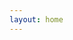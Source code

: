 ```yaml
---
layout: home
---
```


<!-- ---
layout: default
---
{% unless site.dash.show_author == false %}
  {% include author.html %}
{% endunless %}
{{ content }}
{% assign posts_count = paginator.posts | size %}
{% if posts_count > 0 %}
<h1>recent articles</h1>
    <div class="post-links">
      {% for post in paginator.posts %}
        <div class="post-link-wrapper">
          <a href="{{ post.url | relative_url }}" class="post-link">{{ post.title }}</a>
          <div class="post-meta">

            {% if site.plugins contains "jekyll/tagging" %}
            <div class="post-tags">
                {% for tag in post.tags %}
                <a class="tag" href="{{ tag | tag_url }}">{{ tag }}</a>
                {% endfor %}
            </div>
            {% endif %}
            {% if site.dash.date_format %}
              {{ post.date | date: site.dash.date_format }}
            {% else %}
              {{ post.date | date: "%b %-d, %Y" }}
            {% endif %}
            {% if site.show_excerpts == true %}
              <div class="post-excerpt">
                {{ post.content | strip_html | truncatewords: 50 }}
              </div>
            {% endif %}
          </div>
        </div>
      {% endfor %}
    </div>

    {% include pagination.html %}

    {% include tagcloud.html %}
{% else %}
<h2>no posts yet.</h2>
{% endif %}
 -->
